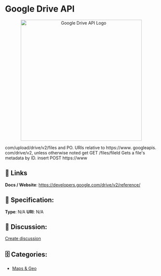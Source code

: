 # Google Drive API
<p align="center">
    <img width="400" src="https://raw.githubusercontent.com/apis-list/apis-list/main/apis/google-drive-api/logo_256x256.png" alt="Google Drive API Logo"/>
</p>

com/upload/drive/v2/files and PO. URIs relative to https://www. googleapis. com/drive/v2, unless otherwise noted get GET /files/fileId Gets a file's metadata by ID.  insert POST https://www

##  🔗 Links
**Docs / Website**: https://developers.google.com/drive/v2/reference/

## 🧬 Specification:
**Type**: N/A
**URI**: N/A

## 💬 Discussion:
[Create discussion](https://github.com/apis-list/apis-list/discussions/new)

## 🗄️ Categories:
- [Maps & Geo](https://github.com/apis-list/apis-list#maps--geo)










